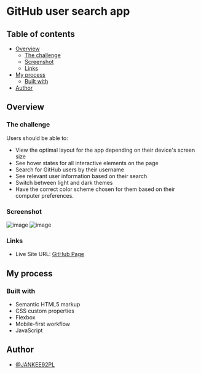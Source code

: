 # GitHub user search app


## Table of contents

- [Overview](#overview)
  - [The challenge](#the-challenge)
  - [Screenshot](#screenshot)
  - [Links](#links)
- [My process](#my-process)
  - [Built with](#built-with)
- [Author](#author)

## Overview

### The challenge

Users should be able to:

- View the optimal layout for the app depending on their device's screen size
- See hover states for all interactive elements on the page
- Search for GitHub users by their username
- See relevant user information based on their search
- Switch between light and dark themes
- Have the correct color scheme chosen for them based on their computer preferences.

### Screenshot

![image](https://user-images.githubusercontent.com/65852150/155011396-82df7420-b8d5-4c0f-98ea-e0e120a5c7cc.png)
![image](https://user-images.githubusercontent.com/65852150/155011418-f03ff51f-9cde-4c0f-ae4a-02d042ea1138.png)


### Links


- Live Site URL: [GitHub Page](#)

## My process

### Built with

- Semantic HTML5 markup
- CSS custom properties
- Flexbox
- Mobile-first workflow
- JavaScript

## Author

- [@JANKEE92PL](https://www.frontendmentor.io/profile/JANKEE92PL)
